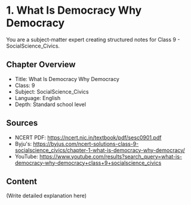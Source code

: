 # 1. What Is Democracy Why Democracy

You are a subject-matter expert creating structured notes for Class 9 - SocialScience_Civics.

## Chapter Overview
- Title: What Is Democracy Why Democracy
- Class: 9
- Subject: SocialScience_Civics
- Language: English
- Depth: Standard school level

## Sources
- NCERT PDF: https://ncert.nic.in/textbook/pdf/sesc0901.pdf
- Byju's: https://byjus.com/ncert-solutions-class-9-socialscience_civics/chapter-1-what-is-democracy-why-democracy/
- YouTube: https://www.youtube.com/results?search_query=what-is-democracy-why-democracy+class+9+socialscience_civics

## Content
(Write detailed explanation here)
